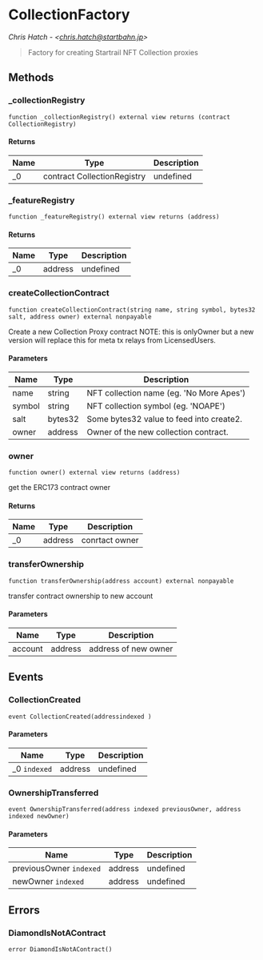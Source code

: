 # CollectionFactory

*Chris Hatch - &lt;chris.hatch@startbahn.jp&gt;*

> Factory for creating Startrail NFT Collection proxies





## Methods

### _collectionRegistry

```solidity
function _collectionRegistry() external view returns (contract CollectionRegistry)
```






#### Returns

| Name | Type | Description |
|---|---|---|
| _0 | contract CollectionRegistry | undefined |

### _featureRegistry

```solidity
function _featureRegistry() external view returns (address)
```






#### Returns

| Name | Type | Description |
|---|---|---|
| _0 | address | undefined |

### createCollectionContract

```solidity
function createCollectionContract(string name, string symbol, bytes32 salt, address owner) external nonpayable
```

Create a new Collection Proxy contract NOTE: this is onlyOwner but a new version will replace this for meta tx       relays from LicensedUsers.



#### Parameters

| Name | Type | Description |
|---|---|---|
| name | string | NFT collection name (eg. &#39;No More Apes&#39;) |
| symbol | string | NFT collection symbol (eg. &#39;NOAPE&#39;) |
| salt | bytes32 | Some bytes32 value to feed into create2. |
| owner | address | Owner of the new collection contract. |

### owner

```solidity
function owner() external view returns (address)
```

get the ERC173 contract owner




#### Returns

| Name | Type | Description |
|---|---|---|
| _0 | address | conrtact owner |

### transferOwnership

```solidity
function transferOwnership(address account) external nonpayable
```

transfer contract ownership to new account



#### Parameters

| Name | Type | Description |
|---|---|---|
| account | address | address of new owner |



## Events

### CollectionCreated

```solidity
event CollectionCreated(addressindexed )
```





#### Parameters

| Name | Type | Description |
|---|---|---|
| _0 `indexed` | address | undefined |

### OwnershipTransferred

```solidity
event OwnershipTransferred(address indexed previousOwner, address indexed newOwner)
```





#### Parameters

| Name | Type | Description |
|---|---|---|
| previousOwner `indexed` | address | undefined |
| newOwner `indexed` | address | undefined |



## Errors

### DiamondIsNotAContract

```solidity
error DiamondIsNotAContract()
```







